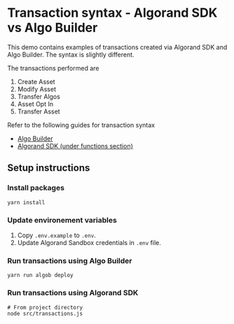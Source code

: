 # Transaction syntax - Algorand SDK vs Algo Builder
This demo contains examples of transactions created via Algorand SDK and Algo Builder. The syntax is slightly different.

The transactions performed are
1. Create Asset
2. Modify Asset
3. Transfer Algos
4. Asset Opt In
5. Transfer Asset

Refer to the following guides for transaction syntax

- [Algo Builder](https://algobuilder.dev/guide/execute-transaction.html)
- [Algorand SDK (under functions section)](https://algorand.github.io/js-algorand-sdk/modules.html)

## Setup instructions

### Install packages
```
yarn install
```

### Update environement variables
1. Copy `.env.example` to `.env`.
2. Update Algorand Sandbox credentials in `.env` file.

### Run transactions using Algo Builder
```
yarn run algob deploy
```

### Run transactions using Algorand SDK
```
# From project directory
node src/transactions.js
```
